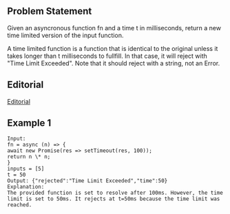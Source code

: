 ## Problem Statement

Given an asyncronous function fn and a time t in milliseconds, return a new time limited version of the input function.

A time limited function is a function that is identical to the original unless it takes longer than t milliseconds to fullfill. In that case, it will reject with "Time Limit Exceeded". Note that it should reject with a string, not an Error.

## Editorial

[Editorial](https://leetcode.com/problems/promise-time-limit/editorial/?utm_campaign=DailyD12&utm_medium=Email&utm_source=Daily&gio_link_id=q9A2ewMR)

## Example 1

```
Input:
fn = async (n) => {
await new Promise(res => setTimeout(res, 100));
return n \* n;
}
inputs = [5]
t = 50
Output: {"rejected":"Time Limit Exceeded","time":50}
Explanation:
The provided function is set to resolve after 100ms. However, the time limit is set to 50ms. It rejects at t=50ms because the time limit was reached.
```
